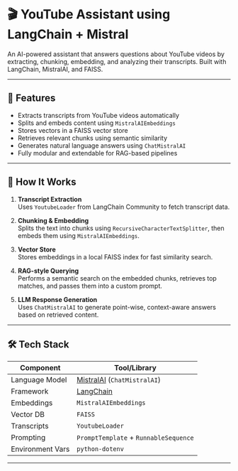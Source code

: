 # 🎬 YouTube Assistant using LangChain + Mistral

An AI-powered assistant that answers questions about YouTube videos by extracting, chunking, embedding, and analyzing their transcripts. Built with LangChain, MistralAI, and FAISS.

---

## 🚀 Features

- Extracts transcripts from YouTube videos automatically
- Splits and embeds content using `MistralAIEmbeddings`
- Stores vectors in a FAISS vector store
- Retrieves relevant chunks using semantic similarity
- Generates natural language answers using `ChatMistralAI`
- Fully modular and extendable for RAG-based pipelines

---

## 🧠 How It Works

1. **Transcript Extraction**  
   Uses `YoutubeLoader` from LangChain Community to fetch transcript data.

2. **Chunking & Embedding**  
   Splits the text into chunks using `RecursiveCharacterTextSplitter`, then embeds them using `MistralAIEmbeddings`.

3. **Vector Store**  
   Stores embeddings in a local FAISS index for fast similarity search.

4. **RAG-style Querying**  
   Performs a semantic search on the embedded chunks, retrieves top matches, and passes them into a custom prompt.

5. **LLM Response Generation**  
   Uses `ChatMistralAI` to generate point-wise, context-aware answers based on retrieved content.

---

## 🛠️ Tech Stack

| Component          | Tool/Library                   |
|--------------------|--------------------------------|
| Language Model     | [MistralAI](https://mistral.ai) (`ChatMistralAI`) |
| Framework          | [LangChain](https://docs.langchain.com/) |
| Embeddings         | `MistralAIEmbeddings`          |
| Vector DB          | `FAISS`                        |
| Transcripts        | `YoutubeLoader`                |
| Prompting          | `PromptTemplate` + `RunnableSequence` |
| Environment Vars   | `python-dotenv`                |

---

